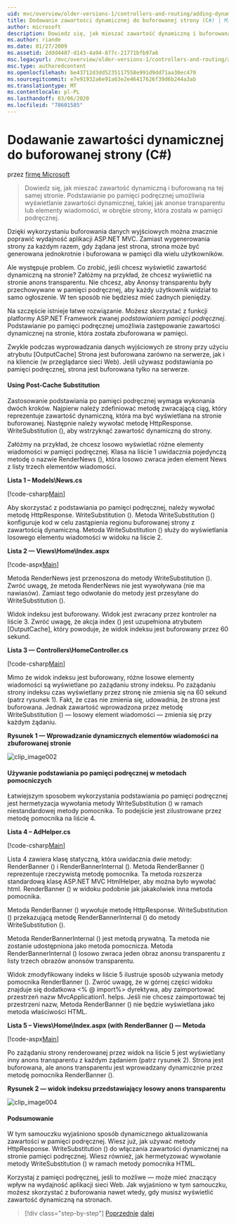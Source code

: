 ```yaml
---
uid: mvc/overview/older-versions-1/controllers-and-routing/adding-dynamic-content-to-a-cached-page-cs
title: Dodawanie zawartości dynamicznej do buforowanej strony (C#) | Microsoft Docs
author: microsoft
description: Dowiedz się, jak mieszać zawartość dynamiczną i buforowaną na tej samej stronie. Podstawianie po pamięci podręcznej umożliwia wyświetlanie zawartości dynamicznej, na przykład ogłoszeń transparentów o...
ms.author: riande
ms.date: 01/27/2009
ms.assetid: 2ddd4407-d143-4a94-877c-21771bfb97a6
msc.legacyurl: /mvc/overview/older-versions-1/controllers-and-routing/adding-dynamic-content-to-a-cached-page-cs
msc.type: authoredcontent
ms.openlocfilehash: be43712d3dd5235117558e991d9dd71aa30ec470
ms.sourcegitcommit: e7e91932a6e91a63e2e46417626f39d6b244a3ab
ms.translationtype: MT
ms.contentlocale: pl-PL
ms.lasthandoff: 03/06/2020
ms.locfileid: "78601585"
---
```

# <a name="adding-dynamic-content-to-a-cached-page-c"></a>Dodawanie zawartości dynamicznej do buforowanej strony (C#)

przez [firmę Microsoft](https://github.com/microsoft)

> Dowiedz się, jak mieszać zawartość dynamiczną i buforowaną na tej samej stronie. Podstawianie po pamięci podręcznej umożliwia wyświetlanie zawartości dynamicznej, takiej jak anonse transparentu lub elementy wiadomości, w obrębie strony, która została w pamięci podręcznej.

Dzięki wykorzystaniu buforowania danych wyjściowych można znacznie poprawić wydajność aplikacji ASP.NET MVC. Zamiast wygenerowania strony za każdym razem, gdy żądana jest strona, strona może być generowana jednokrotnie i buforowana w pamięci dla wielu użytkowników.

Ale występuje problem. Co zrobić, jeśli chcesz wyświetlić zawartość dynamiczną na stronie? Załóżmy na przykład, że chcesz wyświetlić na stronie anons transparentu. Nie chcesz, aby Anonsy transparentu były przechowywane w pamięci podręcznej, aby każdy użytkownik widział to samo ogłoszenie. W ten sposób nie będziesz mieć żadnych pieniędzy.

Na szczęście istnieje łatwe rozwiązanie. Możesz skorzystać z funkcji platformy ASP.NET Framework zwanej *podstawianiem pamięci podręcznej*. Podstawianie po pamięci podręcznej umożliwia zastępowanie zawartości dynamicznej na stronie, która została zbuforowana w pamięci.

Zwykle podczas wyprowadzania danych wyjściowych ze strony przy użyciu atrybutu [OutputCache] Strona jest buforowana zarówno na serwerze, jak i na kliencie (w przeglądarce sieci Web). Jeśli używasz podstawiania po pamięci podręcznej, strona jest buforowana tylko na serwerze.

#### <a name="using-post-cache-substitution"></a>Using Post-Cache Substitution

Zastosowanie podstawiania po pamięci podręcznej wymaga wykonania dwóch kroków. Najpierw należy zdefiniować metodę zwracającą ciąg, który reprezentuje zawartość dynamiczną, która ma być wyświetlana na stronie buforowanej. Następnie należy wywołać metodę HttpResponse. WriteSubstitution (), aby wstrzyknąć zawartość dynamiczną do strony.

Załóżmy na przykład, że chcesz losowo wyświetlać różne elementy wiadomości w pamięci podręcznej. Klasa na liście 1 uwidacznia pojedynczą metodę o nazwie RenderNews (), która losowo zwraca jeden element News z listy trzech elementów wiadomości.

**Lista 1 – Models\News.cs**

[!code-csharp[Main](adding-dynamic-content-to-a-cached-page-cs/samples/sample1.cs)]

Aby skorzystać z podstawiania po pamięci podręcznej, należy wywołać metodę HttpResponse. WriteSubstitution (). Metoda WriteSubstitution () konfiguruje kod w celu zastąpienia regionu buforowanej strony z zawartością dynamiczną. Metoda WriteSubstitution () służy do wyświetlania losowego elementu wiadomości w widoku na liście 2.

**Lista 2 — Views\Home\Index.aspx**

[!code-aspx[Main](adding-dynamic-content-to-a-cached-page-cs/samples/sample2.aspx)]

Metoda RenderNews jest przenoszona do metody WriteSubstitution (). Zwróć uwagę, że metoda RenderNews nie jest wywoływana (nie ma nawiasów). Zamiast tego odwołanie do metody jest przesyłane do WriteSubstitution ().

Widok indeksu jest buforowany. Widok jest zwracany przez kontroler na liście 3. Zwróć uwagę, że akcja index () jest uzupełniona atrybutem [OutputCache], który powoduje, że widok indeksu jest buforowany przez 60 sekund.

**Lista 3 — Controllers\HomeController.cs**

[!code-csharp[Main](adding-dynamic-content-to-a-cached-page-cs/samples/sample3.cs)]

Mimo że widok indeksu jest buforowany, różne losowe elementy wiadomości są wyświetlane po zażądaniu strony indeksu. Po zażądaniu strony indeksu czas wyświetlany przez stronę nie zmienia się na 60 sekund (patrz rysunek 1). Fakt, że czas nie zmienia się, udowadnia, że strona jest buforowana. Jednak zawartość wprowadzona przez metodę WriteSubstitution () — losowy element wiadomości — zmienia się przy każdym żądaniu.

**Rysunek 1 — Wprowadzanie dynamicznych elementów wiadomości na zbuforowanej stronie**

![clip_image002](adding-dynamic-content-to-a-cached-page-cs/_static/image1.jpg)

#### <a name="using-post-cache-substitution-in-helper-methods"></a>Używanie podstawiania po pamięci podręcznej w metodach pomocniczych

Łatwiejszym sposobem wykorzystania podstawiania po pamięci podręcznej jest hermetyzacja wywołania metody WriteSubstitution () w ramach niestandardowej metody pomocnika. To podejście jest zilustrowane przez metodę pomocnika na liście 4.

**Lista 4 – AdHelper.cs**

[!code-csharp[Main](adding-dynamic-content-to-a-cached-page-cs/samples/sample4.cs)]

Lista 4 zawiera klasę statyczną, która uwidacznia dwie metody: RenderBanner () i RenderBannerInternal (). Metoda RenderBanner () reprezentuje rzeczywistą metodę pomocnika. Ta metoda rozszerza standardową klasę ASP.NET MVC HtmlHelper, aby można było wywołać html. RenderBanner () w widoku podobnie jak jakakolwiek inna metoda pomocnika.

Metoda RenderBanner () wywołuje metodę HttpResponse. WriteSubstitution () przekazującą metodę RenderBannerInternal () do metody WriteSubstitution ().

Metoda RenderBannerInternal () jest metodą prywatną. Ta metoda nie zostanie udostępniona jako metoda pomocnicza. Metoda RenderBannerInternal () losowo zwraca jeden obraz anonsu transparentu z listy trzech obrazów anonsów transparentu.

Widok zmodyfikowany indeks w liście 5 ilustruje sposób używania metody pomocnika RenderBanner (). Zwróć uwagę, że w górnej części widoku znajduje się dodatkowa &lt;% @ import%&gt; dyrektywa, aby zaimportować przestrzeń nazw MvcApplication1. helps. Jeśli nie chcesz zaimportować tej przestrzeni nazw, Metoda RenderBanner () nie będzie wyświetlana jako metoda właściwości HTML.

**Lista 5 – Views\Home\Index.aspx (with RenderBanner () — Metoda**

[!code-aspx[Main](adding-dynamic-content-to-a-cached-page-cs/samples/sample5.aspx)]

Po zażądaniu strony renderowanej przez widok na liście 5 jest wyświetlany inny anons transparentu z każdym żądaniem (patrz rysunek 2). Strona jest buforowana, ale anons transparentu jest wprowadzany dynamicznie przez metodę pomocnika RenderBanner ().

**Rysunek 2 — widok indeksu przedstawiający losowy anons transparentu**

![clip_image004](adding-dynamic-content-to-a-cached-page-cs/_static/image2.jpg)

#### <a name="summary"></a>Podsumowanie

W tym samouczku wyjaśniono sposób dynamicznego aktualizowania zawartości w pamięci podręcznej. Wiesz już, jak używać metody HttpResponse. WriteSubstitution () do włączania zawartości dynamicznej na stronie pamięci podręcznej. Wiesz również, jak hermetyzować wywołanie metody WriteSubstitution () w ramach metody pomocnika HTML.

Korzystaj z pamięci podręcznej, jeśli to możliwe — może mieć znaczący wpływ na wydajność aplikacji sieci Web. Jak wyjaśniono w tym samouczku, możesz skorzystać z buforowania nawet wtedy, gdy musisz wyświetlić zawartość dynamiczną na stronach.

> [!div class="step-by-step"]
> [Poprzednie](improving-performance-with-output-caching-cs.md)
> [dalej](creating-a-controller-cs.md)
